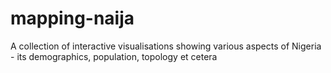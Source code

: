 # mapping-naija
A collection of interactive visualisations showing various aspects of Nigeria - its demographics, population, topology et cetera
